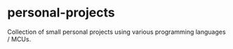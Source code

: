 # personal-projects
Collection of small personal projects using various programming languages / MCUs.
